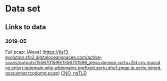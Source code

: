 # Data set

## Links to data

### 2019-05



Full pcap:
[Alexa] (https://tls13-evolution.sfo2.digitaloceanspaces.com/active-scans/outputs/1556701596/1556701596_alexa.domain.sortu+2ld.csv.massdns.onlyrr.ipdomain.wlip.wldomains.prefixed.sortu.shuf.zmap.ip.sortu.joined.goscanner.tcpdump.pcap)
[CNO, ngTLD](https://tls13-evolution.sfo2.digitaloceanspaces.com/active-scans/outputs/1556701596/1556701596_domains.csv.massdns.onlyrr.ipdomain.wlip.wldomains.prefixed.sortu.shuf.zmap.ip.sortu.joined.goscanner.tcpdump.pcap)
